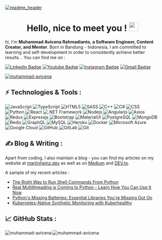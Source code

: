 <!-- More info, tips and tricks for making GitHub Profile README can be found in my article at https://towardsdatascience.com/build-a-stunning-readme-for-your-github-profile-9b80434fe5d7 -->

[![readme_header](https://github.com/muhammad-avicena/profile/assets/49929404/b7b89034-8e25-4f25-a1a2-5665aa66448c)](https://avicena.vercel.app/)


<h1 align="center">Hello, nice to meet you ! <img src="https://raw.githubusercontent.com/muhammad-avicena/profile/master/wave.gif" width="30px" height="30px" /> </h1>


hi, I'm **Muhammad Avicena Rahmadianto, a Software Engineer, Content Creator, and Mentor**. Born in Bandung - Indonesia, I am committed to learning and self-development in order to consistently achieve better results. . You can find me on :


[![Linkedin Badge](https://img.shields.io/badge/-Muhammad_Avicena-blue?style=flat-square&logo=Linkedin&logoColor=white&link=https://www.linkedin.com/in/anirudhemmadi/)](https://www.linkedin.com/in/muhammad-avicena/)
[![Youtube Badge](https://img.shields.io/badge/-Muhammad_Avicena-darkred?style=flat-square&logo=youtube&logoColor=white&link=https://www.youtube.com/c/koolkanna)](https://www.youtube.com/c/koolkanna)
[![Instagram Badge](https://img.shields.io/badge/-ryuhideaki.dev-purple?style=flat-square&logo=instagram&logoColor=white&link=https://instagram.com/kanna6501/)](https://www.instagram.com/ryuhideaki.dev/)
[![Gmail Badge](https://img.shields.io/badge/-cenrahmant.dev@gmail.com-c14438?style=flat-square&logo=Gmail&logoColor=white&link=mailto:kanna6501@gmail.com)](mailto:cenarahmant.dev@gmail.com)

<p align="left"> <a href="https://github.com/ryo-ma/github-profile-trophy"><img src="https://github-profile-trophy.vercel.app/?username=muhammad-avicena" alt="muhammad-avicena" /></a> </p>

## ⚡ Technologies & Tools :


![JavaScript](https://img.shields.io/badge/-JavaScript-black?style=flat-square&logo=javascript)
![TypeScript](https://img.shields.io/badge/-TypeScript-black?style=flat-square&logo=typescript)
![HTML5](https://img.shields.io/badge/-HTML5-E34F26?style=flat-square&logo=html5&logoColor=white)
![SASS](https://img.shields.io/badge/-SASS-black?style=flat-square&logo=sass)
![C++](https://img.shields.io/badge/-C++-00599C?style=flat-square&logo=c)
![C#](https://img.shields.io/badge/-Csharp-black?style=flat-square&logo=csharp)
![CSS](https://img.shields.io/badge/-CSS3-1572B6?style=flat-square&logo=css3)
![Python](https://img.shields.io/badge/-Python-black?style=flat-square&logo=Python)
![React](https://img.shields.io/badge/-React-black?style=flat-square&logo=react)
![.NET Framework](https://img.shields.io/badge/-.NET-blue?style=flat-square&logo=dotnet)
![Nodejs](https://img.shields.io/badge/-Nodejs-greenlight?style=flat-square&logo=Node.js)
![Angularjs](https://img.shields.io/badge/-Angularjs-red?style=flat-square&logo=angular)
![Axios](https://img.shields.io/badge/-Axios-purple?style=flat-square&logo=axios)
![Redux](https://img.shields.io/badge/-Redux-orange?style=flat-square&logo=redux)
![Expressjs](https://img.shields.io/badge/-Expressjs-black?style=flat-square&logo=express)
![Bootstrap](https://img.shields.io/badge/-Bootstrap-563D7C?style=flat-square&logo=bootstrap)
![MaterialUI](https://img.shields.io/badge/-MaterialUI-white?style=flat-square&logo=mui)
![PostgreSQL](https://img.shields.io/badge/-PostgreSQL-white?style=flat-square&logo=postgresql)
![MongoDB](https://img.shields.io/badge/-MongoDB-black?style=flat-square&logo=mongodb)
![Redis](https://img.shields.io/badge/-Redis-black?style=flat-square&logo=Redis)
![GraphQL](https://img.shields.io/badge/-GraphQL-E10098?style=flat-square&logo=graphql)
![MySQL](https://img.shields.io/badge/-MySQL-black?style=flat-square&logo=mysql)
![Heroku](https://img.shields.io/badge/-Heroku-430098?style=flat-square&logo=heroku)
![Docker](https://img.shields.io/badge/-Docker-black?style=flat-square&logo=docker)
![Microsoft Azure](https://img.shields.io/badge/Microsoft%20Azure-232F7E?style=flat-square&logo=microsoft-azure)
![Google Cloud](https://img.shields.io/badge/Google%20Cloud-black?style=flat-square&logo=google-cloud)
![GitHub](https://img.shields.io/badge/-GitHub-181717?style=flat-square&logo=github)
![GitLab](https://img.shields.io/badge/-GitLab-FCA121?style=flat-square&logo=gitlab)
![Git](https://img.shields.io/badge/-Git-black?style=flat-square&logo=git)



## &#x270d; Blog & Writing :

Apart from coding, I also maintain a blog - you can find my articles on my website at [martinheinz.dev](https://martinheinz.dev/) as well as on [Medium](https://medium.com/@martin.heinz) and [DEV.to](https://dev.to/martinheinz).

A sample of my recent articles :

<!-- BLOG-POST-LIST:START -->
- [The Right Way to Run Shell Commands From Python](https://martinheinz.dev/blog/98)
- [Real Multithreading is Coming to Python - Learn How You Can Use It Now](https://martinheinz.dev/blog/97)
- [Python&#39;s Missing Batteries: Essential Libraries You&#39;re Missing Out On](https://martinheinz.dev/blog/96)
- [Kubernetes-Native Synthetic Monitoring with Kuberhealthy](https://martinheinz.dev/blog/95)
<!-- BLOG-POST-LIST:END -->

## &#x1f4c8; GitHub Stats :

<p><img align="left" src="https://github-readme-stats.vercel.app/api/top-langs?username=muhammad-avicena&show_icons=true&locale=en&layout=compact" alt="muhammad-avicena" /></p>
<p><img align="center" src="https://github-readme-stats.vercel.app/api?username=muhammad-avicena&show_icons=true&locale=en" alt="muhammad-avicena" /></p>




<!-- links to social media icons -->

<!-- icons with padding -->

[1.1]: http://i.imgur.com/tXSoThF.png (twitter icon with padding)
[2.1]: http://i.imgur.com/0o48UoR.png (github icon with padding)

<!-- icons without padding -->

[1.2]: http://i.imgur.com/wWzX9uB.png (twitter icon without padding)
[2.2]: http://i.imgur.com/9I6NRUm.png (github icon without padding)
[3.2]: https://raw.githubusercontent.com/MartinHeinz/MartinHeinz/master/linkedin-3-16.png (LinkedIn icon without padding)


<!-- links to your social media accounts -->

[1]: https://twitter.com/Martin_Heinz_
[2]: https://github.com/MartinHeinz
[3]: https://www.linkedin.com/in/heinz-martin/


<!-- Resources -->
<!-- Icons: https://simpleicons.org/ -->
<!-- GitHub Stats: https://github.com/anuraghazra/github-readme-stats -->
<!-- Emojis: https://emojipedia.org/emoji/ -->
<!-- HTML Emojis: https://www.fileformat.info/index.htm -->
<!-- Shields: https://shields.io/ -->
<!-- Awesome GitHub Profile README: https://github.com/abhisheknaiidu/awesome-github-profile-readme -->

